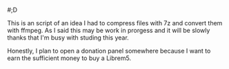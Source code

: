 #;D

This is an script of an idea I had to compress files with 7z and convert them with ffmpeg. As I said this may be work in prorgess and it will be slowly thanks that I'm busy with studing this year.

Honestly, I plan to open a donation panel somewhere because I want to earn the sufficient money to buy a Librem5.

